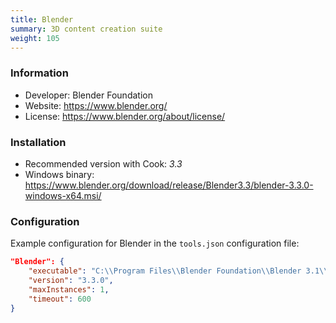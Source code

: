 ```yaml
---
title: Blender
summary: 3D content creation suite
weight: 105
---
```


### Information

- Developer: Blender Foundation
- Website: https://www.blender.org/
- License: https://www.blender.org/about/license/

### Installation

- Recommended version with Cook: *3.3*
- Windows binary: https://www.blender.org/download/release/Blender3.3/blender-3.3.0-windows-x64.msi/

### Configuration

Example configuration for Blender in the `tools.json` configuration file:

```json
"Blender": {
    "executable": "C:\\Program Files\\Blender Foundation\\Blender 3.1\\blender.exe",
    "version": "3.3.0",
    "maxInstances": 1,
    "timeout": 600
}
```